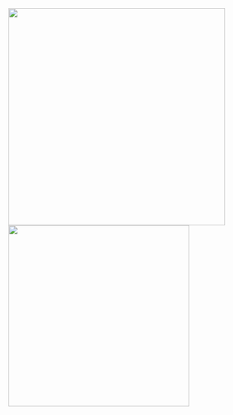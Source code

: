 <div style="display: flex, justify-content: space-between">
<img width='436' src='https://github-readme-stats.vercel.app/api?username=dewslyse&show_icons=true&count_private=true&theme=light'>

<img width='364' src='https://github-readme-stats.vercel.app/api/top-langs/?username=dewslyse&langs_count=6&count_private=true&layout=compact&theme=light'>
</div>
